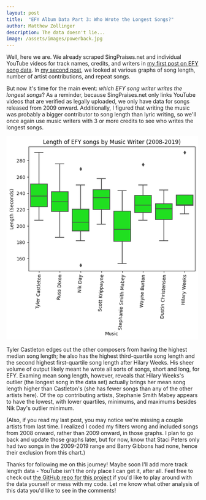 ```yaml
---
layout: post
title:  "EFY Album Data Part 3: Who Wrote the Longest Songs?"
author: Matthew Zollinger
description: The data doesn't lie...
image: /assets/images/powerback.jpg
---
```


Well, here we are. We already scraped SingPraises.net and individual YouTube videos for track names, credits, and writers in [my first post on EFY song data](https://matthewzollinger.github.io/my386blog/2023/03/17/efy-songs-a.html). In [my second post](https://matthewzollinger.github.io/my386blog/2023/04/04/efy-songs-b.html), we looked at various graphs of song length, number of artist contributions, and repeat songs.

But now it's time for the main event: *which EFY song writer writes the longest songs*? As a reminder, because SingPraises.net only links YouTube videos that are verified as legally uploaded, we only have data for songs released from 2009 onward. Additionally, I figured that writing the music was probably a bigger contributor to song length than lyric writing, so we'll once again use music writers with 3 or more credits to see who writes the longest songs.

<img src ="https://raw.githubusercontent.com/MatthewZollinger/my386blog/main/assets/images/songlengths.png" alt = "Graph of all-time most credited artists for EFY albums." style="width:500px;"/>

Tyler Castleton edges out the other composers from having the highest median song length; he also has the highest third-quartile song length and the second highest first-quartile song length after Hilary Weeks. His sheer volume of output likely meant he wrote all sorts of songs, short and long, for EFY. Examing mean song length, however, reveals that Hilary Weeks's outlier (the longest song in the data set) actually brings her mean song length higher than Castleton's (she has fewer songs than any of the other artists here). Of the op contributing artists, Stephanie Smith Mabey appears to have the lowest, with lower quartiles, minimums, and maximums besides Nik Day's outlier minimum.

(Also, if you read my last post, you may notice we're missing a couple artists from last time. I realized I coded my filters wrong and included songs from 2008 onward, rather than 2009 onward, in those graphs. I plan to go back and update those graphs later, but for now, know that Staci Peters only had two songs in the 2009-2019 range and Barry Gibbons had none, hence their exclusion from this chart.)

Thanks for following me on this journey! Maybe soon I'll add more track length data - YouTube isn't the only place I can get it, after all. Feel free to check out [the GitHub repo for this project](https://github.com/MatthewZollinger/EFY-Album-Data) if you'd like to play around with the data yourself or mess with my code. Let me know what other analysis of this data you'd like to see in the comments!